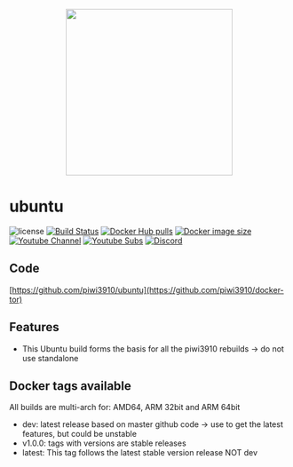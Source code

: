 <p align="center">
  <img width="300px" src="https://upload.wikimedia.org/wikipedia/commons/thumb/3/3a/Logo-ubuntu_no%28r%29-black_orange-hex.svg/250px-Logo-ubuntu_no%28r%29-black_orange-hex.svg.png">
</p>

# ubuntu
![license](https://img.shields.io/badge/license-GPLv3.0-brightgreen.svg?style=flat)
[![Build Status](https://img.shields.io/travis/com/piwi3910/ubuntu/master)](https://travis-ci.com/piwi3910/ubuntu)
[![Docker Hub pulls](https://img.shields.io/docker/pulls/piwi3910/ubuntu.svg)](https://hub.docker.com/r/piwi3910/ubuntu/)
[![Docker image size](https://img.shields.io/docker/image-size/piwi3910/ubuntu/latest)](https://hub.docker.com/r/piwi3910/ubuntu/tags)
[![Youtube Channel](https://img.shields.io/youtube/channel/views/UCpNg_I2e8d5_6fU_OOKVG7Q?style=social)](https://www.youtube.com/channel/UCpNg_I2e8d5_6fU_OOKVG7Q)
[![Youtube Subs](https://img.shields.io/youtube/channel/subscribers/UCpNg_I2e8d5_6fU_OOKVG7Q?style=social)](https://www.youtube.com/channel/UCpNg_I2e8d5_6fU_OOKVG7Q?sub_confirmation=1)
[![Discord](https://img.shields.io/discord/719782239466160139)](https://discord.gg/cHMftfe)

## Code

[https://github.com/piwi3910/ubuntu](https://github.com/piwi3910/docker-tor)

## Features

* This Ubuntu build forms the basis for all the piwi3910 rebuilds -> do not use standalone

## Docker tags available

All builds are multi-arch for: AMD64, ARM 32bit and ARM 64bit

* dev: latest release based on master github code -> use to get the latest features, but could be unstable
* v1.0.0: tags with versions are stable releases
* latest: This tag follows the latest stable version release NOT dev 


